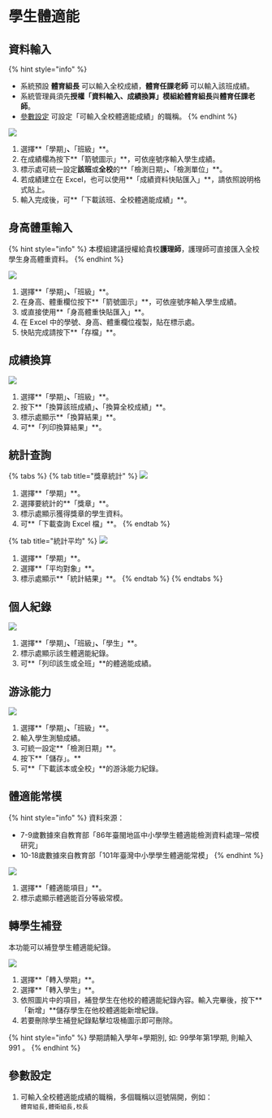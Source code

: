 # 學生體適能

## 資料輸入

{% hint style="info" %}
* 系統預設 **體育組長** 可以輸入全校成績，**體育任課老師** 可以輸入該班成績。
* 系統管理員須先**授權「資料輸入、成績換算」**模組給**體育組長**與**體育任課老師**。
* [參數設定](sheng-neng.md#can-shu-she-ding) 可設定「可輸入全校體適能成績」的職稱。
{% endhint %}

![](../.gitbook/assets/input.png)

1. 選擇**「學期」**、**「班級」**。
2. 在成績欄為按下**「箭號圖示」**，可依座號序輸入學生成績。
3. 標示處可統一設定**該班**或**全校**的**「檢測日期」**、**「檢測單位」**。
4. 若成績建立在 Excel，也可以使用**「成績資料快貼匯入」**，請依照說明格式貼上。
5. 輸入完成後，可**「下載該班、全校體適能成績」**。

## 身高體重輸入

{% hint style="info" %}
本模組建議授權給貴校**護理師**，護理師可直接匯入全校學生身高體重資料。
{% endhint %}

![](../.gitbook/assets/weight-height.png)

1. 選擇**「學期」**、**「班級」**。
2. 在身高、體重欄位按下**「箭號圖示」**，可依座號序輸入學生成績。
3. 或直接使用**「身高體重快貼匯入」**。
4. 在 Excel 中的學號、身高、體重欄位複製，貼在標示處。
5. 快貼完成請按下**「存檔」**。

## 成績換算

![](../.gitbook/assets/count.png)

1. 選擇**「學期」**、**「班級」**。
2. 按下**「換算該班成績」**、**「換算全校成績」**。
3. 標示處顯示**「換算結果」**。
4. 可**「列印換算結果」**。

## 統計查詢

{% tabs %}
{% tab title="獎章統計" %}
![](../.gitbook/assets/query1.png)

1. 選擇**「學期」**。
2. 選擇要統計的**「獎章」**。
3. 標示處顯示獲得獎章的學生資料。
4. 可**「下載查詢 Excel 檔」**。
{% endtab %}

{% tab title="統計平均" %}
![](../.gitbook/assets/query2.png)

1. 選擇**「學期」**。
2. 選擇**「平均對象」**。
3. 標示處顯示**「統計結果」**。
{% endtab %}
{% endtabs %}

## 個人紀錄

![](<../.gitbook/assets/record (1).png>)

1. 選擇**「學期」**、**「班級」**、**「學生」**。
2. 標示處顯示該生體適能紀錄。
3. 可**「列印該生或全班」**的體適能成績。

## 游泳能力

![](../.gitbook/assets/swim.png)

1. 選擇**「學期」**、**「班級」**。
2. 輸入學生測驗成績。
3. 可統一設定**「檢測日期」**。
4. 按下**「儲存」。**
5. 可**「下載該本或全校」**的游泳能力紀錄。

## 體適能常模

{% hint style="info" %}
資料來源：

* 7-9歲數據來自教育部「86年臺閩地區中小學學生體適能檢測資料處理─常模研究」
* 10-18歲數據來自教育部「101年臺灣中小學學生體適能常模」
{% endhint %}

![](../.gitbook/assets/model.png)

1. 選擇**「體適能項目」**。
2. 標示處顯示體適能百分等級常模。

## 轉學生補登

本功能可以補登學生體適能紀錄。

![](../.gitbook/assets/fitness-patch.png)

1. 選擇**「轉入學期」**。
2. 選擇**「轉入學生」**。
3. 依照圖片中的項目，補登學生在他校的體適能紀錄內容。輸入完畢後，按下**「新增」**儲存學生在他校體適能新增紀錄。&#x20;
4. 若要刪除學生補登紀錄點擊垃圾桶圖示即可刪除。

{% hint style="info" %}
學期請輸入學年+學期別, 如: 99學年第1學期, 則輸入 991 。
{% endhint %}

## 參數設定

1. 可輸入全校體適能成績的職稱，多個職稱以逗號隔開，例如：\
   `體育組長,體衛組長,校長`
